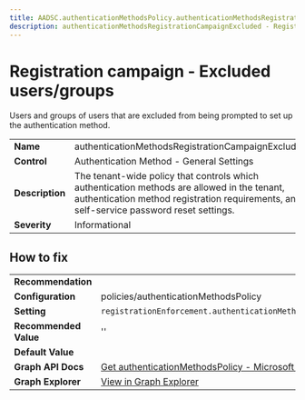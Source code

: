 ```yaml
---
title: AADSC.authenticationMethodsPolicy.authenticationMethodsRegistrationCampaignExcluded
description: authenticationMethodsRegistrationCampaignExcluded - Registration campaign - Excluded users/groups
---
```


# Registration campaign - Excluded users/groups

Users and groups of users that are excluded from being prompted to set up the authentication method.

| | |
|-|-|
| **Name** | authenticationMethodsRegistrationCampaignExcluded |
| **Control** | Authentication Method - General Settings |
| **Description** | The tenant-wide policy that controls which authentication methods are allowed in the tenant, authentication method registration requirements, and self-service password reset settings. |
| **Severity** | Informational |



## How to fix
| | |
|-|-|
| **Recommendation** |  |
| **Configuration** | policies/authenticationMethodsPolicy |
| **Setting** | `registrationEnforcement.authenticationMethodsRegistrationCampaign.excludeTargets.id` |
| **Recommended Value** | '' |
| **Default Value** |  |
| **Graph API Docs** | [Get authenticationMethodsPolicy - Microsoft Graph v1.0 - Microsoft Learn](https://learn.microsoft.com/en-us/graph/api/authenticationmethodspolicy-get) |
| **Graph Explorer** | [View in Graph Explorer](https://developer.microsoft.com/en-us/graph/graph-explorer?request=policies/authenticationMethodsPolicy&method=GET&version=beta&GraphUrl=https://graph.microsoft.com) |


